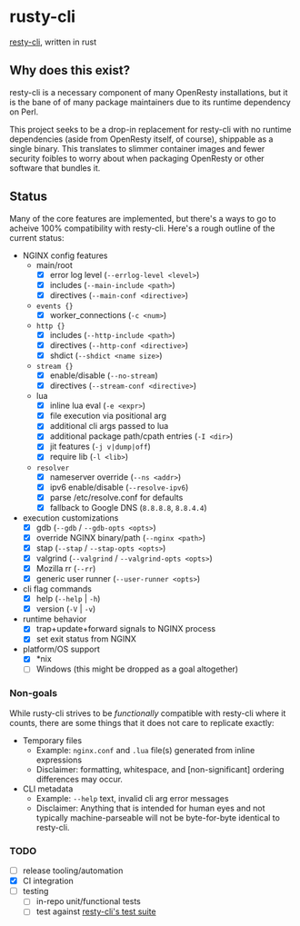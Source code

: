 # rusty-cli

[resty-cli](https://github.com/openresty/resty-cli), written in rust

## Why does this exist?

resty-cli is a necessary component of many OpenResty installations, but it is
the bane of of many package maintainers due to its runtime dependency on Perl.

This project seeks to be a drop-in replacement for resty-cli with no runtime
dependencies (aside from OpenResty itself, of course), shippable as a single
binary. This translates to slimmer container images and fewer security foibles
to worry about when packaging OpenResty or other software that bundles it.

## Status

Many of the core features are implemented, but there's a ways to go to acheive
100% compatibility with resty-cli. Here's a rough outline of the current status:

- NGINX config features
    - main/root
        - [x] error log level (`--errlog-level <level>`)
        - [x] includes (`--main-include <path>`)
        - [x] directives (`--main-conf <directive>`)
    - `events {}`
        - [x] worker_connections (`-c <num>`)
    - `http {}`
        - [x] includes (`--http-include <path>`)
        - [x] directives (`--http-conf <directive>`)
        - [x] shdict (`--shdict <name size>`)
    - `stream {}`
        - [x] enable/disable (`--no-stream`)
        - [x] directives (`--stream-conf <directive>`)
    - lua
        - [x] inline lua eval (`-e <expr>`)
        - [x] file execution via positional arg
        - [x] additional cli args passed to lua
        - [x] additional package path/cpath entries (`-I <dir>`)
        - [x] jit features (`-j v|dump|off`)
        - [x] require lib (`-l <lib>`)
    - `resolver`
        - [x] nameserver override (`--ns <addr>`)
        - [x] ipv6 enable/disable (`--resolve-ipv6`)
        - [x] parse /etc/resolve.conf for defaults
        - [x] fallback to Google DNS (`8.8.8.8`, `8.8.4.4`)
- execution customizations
    - [x] gdb (`--gdb` / `--gdb-opts <opts>`)
    - [x] override NGINX binary/path (`--nginx <path>`)
    - [x] stap (`--stap` / `--stap-opts <opts>`)
    - [x] valgrind (`--valgrind` / `--valgrind-opts <opts>`)
    - [x] Mozilla rr (`--rr`)
    - [x] generic user runner (`--user-runner <opts>`)
- cli flag commands
    - [x] help (`--help` | `-h`)
    - [x] version (`-V` | `-v`)
- runtime behavior
    - [x] trap+update+forward signals to NGINX process
    - [x] set exit status from NGINX
- platform/OS support
    - [x] *nix
    - [ ] Windows (this might be dropped as a goal altogether)

### Non-goals

While rusty-cli strives to be _functionally_ compatible with resty-cli where it
counts, there are some things that it does not care to replicate exactly:

* Temporary files
    * Example: `nginx.conf` and `.lua` file(s) generated from inline expressions
    * Disclaimer: formatting, whitespace, and [non-significant] ordering
      differences may occur.
* CLI metadata
    * Example: `--help` text, invalid cli arg error messages
    * Disclaimer: Anything that is intended for human eyes and not typically
      machine-parseable will not be byte-for-byte identical to resty-cli.

### TODO

- [ ] release tooling/automation
- [x] CI integration
- [ ] testing
    - [ ] in-repo unit/functional tests
    - [ ] test against [resty-cli's test suite](https://github.com/openresty/resty-cli/tree/master/t)
